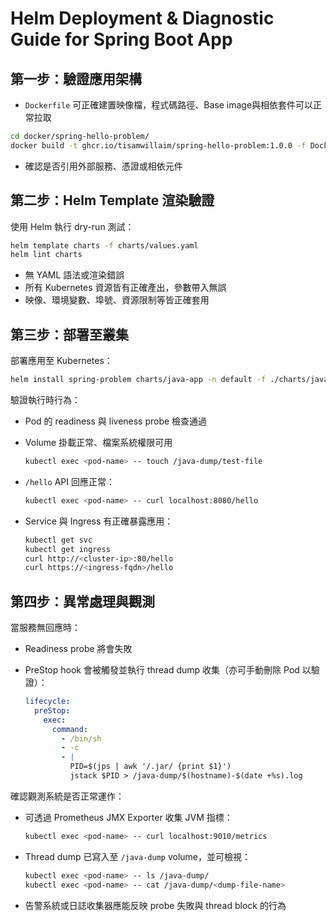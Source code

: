 
# Helm Deployment & Diagnostic Guide for Spring Boot App

## 第一步：驗證應用架構

* `Dockerfile` 可正確建置映像檔，程式碼路徑、Base image與相依套件可以正常拉取

```bash
cd docker/spring-hello-problem/
docker build -t ghcr.io/tisamwillaim/spring-hello-problem:1.0.0 -f Dockerfile .
```

* 確認是否引用外部服務、憑證或相依元件

## 第二步：Helm Template 渲染驗證

使用 Helm 執行 dry-run 測試：

```bash
helm template charts -f charts/values.yaml
helm lint charts
```

* 無 YAML 語法或渲染錯誤
* 所有 Kubernetes 資源皆有正確產出，參數帶入無誤
* 映像、環境變數、埠號、資源限制等皆正確套用

## 第三步：部署至叢集

部署應用至 Kubernetes：

```bash
helm install spring-problem charts/java-app -n default -f ./charts/java-app/values.yaml
```

驗證執行時行為：

* Pod 的 readiness 與 liveness probe 檢查通過

* Volume 掛載正常、檔案系統權限可用

  ```bash
  kubectl exec <pod-name> -- touch /java-dump/test-file
  ```

* `/hello` API 回應正常：

  ```bash
  kubectl exec <pod-name> -- curl localhost:8080/hello
  ```

* Service 與 Ingress 有正確暴露應用：

  ```bash
  kubectl get svc
  kubectl get ingress
  curl http://<cluster-ip>:80/hello
  curl https://<ingress-fqdn>/hello
  ```

## 第四步：異常處理與觀測

當服務無回應時：

* Readiness probe 將會失敗
* PreStop hook 會被觸發並執行 thread dump 收集（亦可手動刪除 Pod 以驗證）：

  ```yaml
  lifecycle:
    preStop:
      exec:
        command:
          - /bin/sh
          - -c
          - |
            PID=$(jps | awk '/.jar/ {print $1}')
            jstack $PID > /java-dump/$(hostname)-$(date +%s).log
  ```

確認觀測系統是否正常運作：

* 可透過 Prometheus JMX Exporter 收集 JVM 指標：

  ```bash
  kubectl exec <pod-name> -- curl localhost:9010/metrics
  ```

* Thread dump 已寫入至 `/java-dump` volume，並可檢視：

  ```bash
  kubectl exec <pod-name> -- ls /java-dump/
  kubectl exec <pod-name> -- cat /java-dump/<dump-file-name>
  ```

* 告警系統或日誌收集器應能反映 probe 失敗與 thread block 的行為
